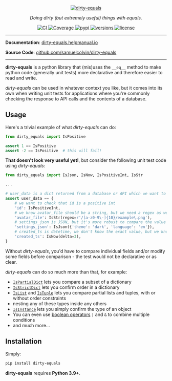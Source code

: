 <p align="center">
  <a href="https://dirty-equals.helpmanual.io">
    <img src="https://dirty-equals.helpmanual.io/latest/img/logo-text.svg" alt="dirty-equals">
  </a>
</p>
<p align="center">
  <em>Doing dirty (but extremely useful) things with equals.</em>
</p>
<p align="center">
  <a href="https://github.com/samuelcolvin/dirty-equals/actions?query=event%3Apush+branch%3Amain+workflow%3ACI">
    <img src="https://github.com/samuelcolvin/dirty-equals/workflows/CI/badge.svg?event=push" alt="CI">
  </a>
  <a href="https://codecov.io/gh/samuelcolvin/dirty-equals">
    <img src="https://codecov.io/gh/samuelcolvin/dirty-equals/branch/main/graph/badge.svg" alt="Coverage">
  </a>
  <a href="https://pypi.python.org/pypi/dirty-equals">
    <img src="https://img.shields.io/pypi/v/dirty-equals.svg" alt="pypi">
  </a>
  <a href="https://github.com/samuelcolvin/dirty-equals">
    <img src="https://img.shields.io/pypi/pyversions/dirty-equals.svg" alt="versions">
  </a>
  <a href="https://github.com/samuelcolvin/dirty-equals/blob/main/LICENSE">
    <img src="https://img.shields.io/github/license/samuelcolvin/dirty-equals.svg" alt="license">
  </a>
</p>

---

**Documentation**: [dirty-equals.helpmanual.io](https://dirty-equals.helpmanual.io)

**Source Code**: [github.com/samuelcolvin/dirty-equals](https://github.com/samuelcolvin/dirty-equals)

---

**dirty-equals** is a python library that (mis)uses the `__eq__` method to make python code (generally unit tests)
more declarative and therefore easier to read and write.

*dirty-equals* can be used in whatever context you like, but it comes into its own when writing unit tests for
applications where you're commonly checking the response to API calls and the contents of a database.

## Usage

Here's a trivial example of what *dirty-equals* can do:

```py
from dirty_equals import IsPositive

assert 1 == IsPositive
assert -2 == IsPositive  # this will fail!
```

**That doesn't look very useful yet!**, but consider the following unit test code using *dirty-equals*:

```py title="More Powerful Usage"
from dirty_equals import IsJson, IsNow, IsPositiveInt, IsStr

...

# user_data is a dict returned from a database or API which we want to test
assert user_data == {
    # we want to check that id is a positive int
    'id': IsPositiveInt,
    # we know avatar_file should be a string, but we need a regex as we don't know whole value
    'avatar_file': IsStr(regex=r'/[a-z0-9\-]{10}/example\.png'),
    # settings_json is JSON, but it's more robust to compare the value it encodes, not strings
    'settings_json': IsJson({'theme': 'dark', 'language': 'en'}),
    # created_ts is datetime, we don't know the exact value, but we know it should be close to now
    'created_ts': IsNow(delta=3),
}
```

Without *dirty-equals*, you'd have to compare individual fields and/or modify some fields before comparison -
the test would not be declarative or as clear.

*dirty-equals* can do so much more than that, for example:

* [`IsPartialDict`](https://dirty-equals.helpmanual.io/types/dict/#dirty_equals.IsPartialDict)
  lets you compare a subset of a dictionary
* [`IsStrictDict`](https://dirty-equals.helpmanual.io/types/dict/#dirty_equals.IsStrictDict)
  lets you confirm order in a dictionary
* [`IsList`](https://dirty-equals.helpmanual.io/types/sequence/#dirty_equals.IsList) and
  [`IsTuple`](https://dirty-equals.helpmanual.io/types/sequence/#dirty_equals.IsTuple)
  lets you compare partial lists and tuples, with or without order constraints
* nesting any of these types inside any others
* [`IsInstance`](https://dirty-equals.helpmanual.io/types/other/#dirty_equals.IsInstance)
  lets you simply confirm the type of an object
* You can even use [boolean operators](https://dirty-equals.helpmanual.io/usage/#boolean-logic)
  `|` and `&` to combine multiple conditions
* and much more...

## Installation

Simply:

```bash
pip install dirty-equals
```

**dirty-equals** requires **Python 3.9+**.
